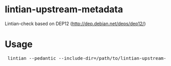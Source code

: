 lintian-upstream-metadata
=========================
 
 
 Lintian-check based on DEP12 (http://dep.debian.net/deps/dep12/)
 
 
 
 Usage
 =====
 
 
 <pre>
 lintian --pedantic --include-dir=/path/to/lintian-upstream-metadata changesfile
</pre>
